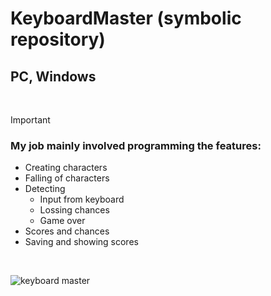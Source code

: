 # KeyboardMaster (symbolic repository)

## PC, Windows
<br>

> [!IMPORTANT]
> ### My job mainly involved programming the features:

* Creating characters
* Falling of characters
* Detecting
  - Input from keyboard
  - Lossing chances
  - Game over
* Scores and chances
* Saving and showing scores
<br>

![keyboard master](https://github.com/user-attachments/assets/2afcb358-e8d2-47db-bd07-445bb1b32825)
